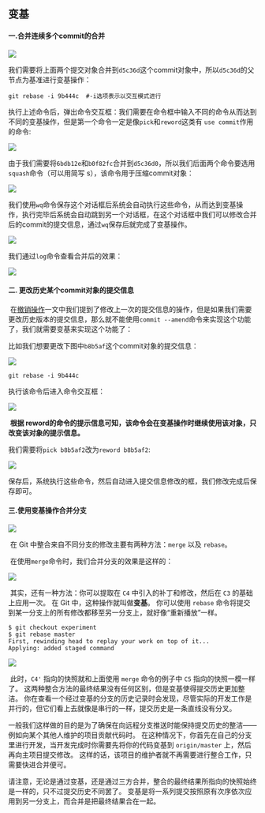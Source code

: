 ## 变基

#### 一.合并连续多个commit的合并

![](../images/34.png)

​	我们需要将上面两个提交对象合并到`d5c36d`这个commit对象中，所以`d5c36d`的父节点为基准进行变基操作：

```shell
git rebase -i 9b444c  #-i选项表示以交互模式进行
```

执行上述命令后，弹出命令交互框：我们需要在命令框中输入不同的命令从而达到不同的变基操作，但是第一个命令一定是像`pick`和`reword`这类有 `use commit`作用的命令:

![](../images/35.png)

​	由于我们需要将`6bdb12e`和`b0f82fc`合并到`d5c36d0`，所以我们后面两个命令要选用 `squash`命令（可以用简写 s），该命令用于压缩commit对象：

![](../images/36.png)

​	我们使用`wq`命令保存这个对话框后系统会自动执行这些命令，从而达到变基操作，执行完毕后系统会自动跳到另一个对话框，在这个对话框中我们可以修改合并后的commit的提交信息，通过`wq`保存后就完成了变基操作。

![](../images/37.png)

我们通过`log`命令查看合并后的效果：

![](../images/38.png)

#### 二. 更改历史某个commit对象的提交信息

​	在[撤销操作](_16撤销操作.md)一文中我们提到了修改上一次的提交信息的操作，但是如果我们需要更改历史版本的提交信息，那么就不能使用`commit --amend`命令来实现这个功能了，我们就需要变基来实现这个功能了：

​	比如我们想要更改下图中`b8b5af`这个commit对象的提交信息：

![](../images/38.png)

```shell
git rebase -i 9b444c 
```

执行该命令后进入命令交互框：

![](../images/39.png)

​	**根据 reword的命令的提示信息可知，该命令会在变基操作时继续使用该对象，只改变该对象的提示信息。**

​	我们需要将`pick b8b5af2`改为`reword b8b5af2`:

![](../images/40.png)

​	保存后，系统执行这些命令，然后自动进入提交信息修改的框，我们修改完成后保存即可。

#### 三.使用变基操作合并分支

![](../images/41.png)

​	在 Git 中整合来自不同分支的修改主要有两种方法：`merge` 以及 `rebase`。

​	在使用`merge`命令时，我们合并分支的效果是这样的：

![](../images/42.png)

​	其实，还有一种方法：你可以提取在 `C4` 中引入的补丁和修改，然后在 `C3` 的基础上应用一次。 在 Git 中，这种操作就叫做**变基**。 你可以使用 `rebase` 命令将提交到某一分支上的所有修改都移至另一分支上，就好像“重新播放”一样。

```shell
$ git checkout experiment
$ git rebase master
First, rewinding head to replay your work on top of it...
Applying: added staged command
```

![](../images/43.png)

​	此时，`C4'` 指向的快照就和上面使用 `merge` 命令的例子中 `C5` 指向的快照一模一样了。 这两种整合方法的最终结果没有任何区别，但是变基使得提交历史更加整洁。 你在查看一个经过变基的分支的历史记录时会发现，尽管实际的开发工作是并行的，但它们看上去就像是串行的一样，提交历史是一条直线没有分叉。

​	一般我们这样做的目的是为了确保在向远程分支推送时能保持提交历史的整洁——例如向某个其他人维护的项目贡献代码时。 在这种情况下，你首先在自己的分支里进行开发，当开发完成时你需要先将你的代码变基到 `origin/master` 上，然后再向主项目提交修改。 这样的话，该项目的维护者就不再需要进行整合工作，只需要快进合并便可。

​	请注意，无论是通过变基，还是通过三方合并，整合的最终结果所指向的快照始终是一样的，只不过提交历史不同罢了。 变基是将一系列提交按照原有次序依次应用到另一分支上，而合并是把最终结果合在一起。